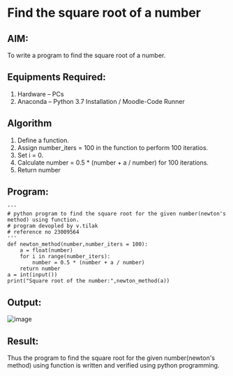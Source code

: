 # Find the square root of a number

## AIM:
To write a program to find the square root of a number.

## Equipments Required:
1. Hardware – PCs
2. Anaconda – Python 3.7 Installation / Moodle-Code Runner

## Algorithm
1. Define a function.
2. Assign number_iters = 100 in the function to perform 100 iteratios.
3. Set i = 0.
4. Calculate  number = 0.5 * (number + a / number) for 100 iterations.
5. Return number

## Program:
```
'''
# python program to find the square root for the given number(newton's method) using function.
# program devopled by v.tilak
# reference no 23009564
'''
def newton_method(number,number_iters = 100):
    a = float(number)
    for i in range(number_iters):
        number = 0.5 * (number + a / number)
    return number
a = int(input())
print("Square root of the number:",newton_method(a))

```

## Output:
![image](https://github.com/Thilak45/Square-root-of-a-number/assets/138849161/b76755da-7f23-4076-b3d9-3acd4e30863d)




## Result:
Thus the program to find the square root for the given number(newton's method) using function is written and verified using python programming.
